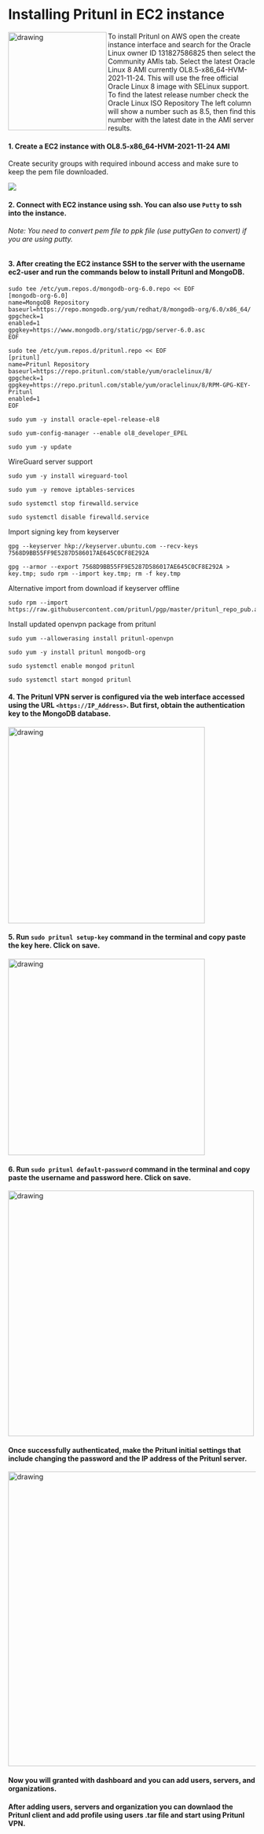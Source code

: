 # Installing Pritunl in EC2 instance

<p>
<img src="https://pritunl.com/img/pritunl_onelogin.png" alt="drawing" width="200"/ align="left">
</p>


To install Pritunl on AWS open the create instance interface and search for the Oracle Linux owner ID 131827586825 then select the Community AMIs tab. Select the latest Oracle Linux 8 AMI currently OL8.5-x86_64-HVM-2021-11-24. This will use the free official Oracle Linux 8 image with SELinux support. To find the latest release number check the Oracle Linux ISO Repository The left column will show a number such as 8.5, then find this number with the latest date in the AMI server results.

#### 1. Create a EC2 instance with OL8.5-x86_64-HVM-2021-11-24 AMI

Create security groups with required inbound access and make sure to keep the pem file downloaded.

<img src="https://i.postimg.cc/vTdwnN9R/img-1.png" />



#### 2. Connect with EC2 instance using ssh. You can also use `Putty` to ssh into the instance.
###### Note: You need to convert pem file to ppk file (use puttyGen to convert) if you are using putty. 

#### 3. After creating the EC2 instance SSH to the server with the username ec2-user and run the commands below to install Pritunl and MongoDB.

```
sudo tee /etc/yum.repos.d/mongodb-org-6.0.repo << EOF
[mongodb-org-6.0]
name=MongoDB Repository
baseurl=https://repo.mongodb.org/yum/redhat/8/mongodb-org/6.0/x86_64/
gpgcheck=1
enabled=1
gpgkey=https://www.mongodb.org/static/pgp/server-6.0.asc
EOF
```

```
sudo tee /etc/yum.repos.d/pritunl.repo << EOF
[pritunl]
name=Pritunl Repository
baseurl=https://repo.pritunl.com/stable/yum/oraclelinux/8/
gpgcheck=1
gpgkey=https://repo.pritunl.com/stable/yum/oraclelinux/8/RPM-GPG-KEY-Pritunl
enabled=1
EOF
```

```
sudo yum -y install oracle-epel-release-el8
```

```
sudo yum-config-manager --enable ol8_developer_EPEL
```

```
sudo yum -y update
```

WireGuard server support</br>
```
sudo yum -y install wireguard-tool
```

```
sudo yum -y remove iptables-services
```

```
sudo systemctl stop firewalld.service
```

```
sudo systemctl disable firewalld.service
```

Import signing key from keyserver </br>
```
gpg --keyserver hkp://keyserver.ubuntu.com --recv-keys 7568D9BB55FF9E5287D586017AE645C0CF8E292A
```

```
gpg --armor --export 7568D9BB55FF9E5287D586017AE645C0CF8E292A > key.tmp; sudo rpm --import key.tmp; rm -f key.tmp
```

Alternative import from download if keyserver offline
```
sudo rpm --import https://raw.githubusercontent.com/pritunl/pgp/master/pritunl_repo_pub.asc
```


Install updated openvpn package from pritunl</br>
```
sudo yum --allowerasing install pritunl-openvpn
```

```
sudo yum -y install pritunl mongodb-org
```

```
sudo systemctl enable mongod pritunl
```

```
sudo systemctl start mongod pritunl
```

#### 4. The Pritunl VPN server is configured via the web interface accessed using the URL `<https://IP_Address>`. But first, obtain the authentication key to the MongoDB database.

<img src="https://i.postimg.cc/wT8VBmCh/Untitled-design-3.png" alt="drawing" width="400"/>

#### 5. Run `sudo pritunl setup-key` command in the terminal and copy paste the key here. Click on save.

<img src="https://i.postimg.cc/25hjrghd/Untitled-design-4.png" alt="drawing" width="400"/>

#### 6. Run `sudo pritunl default-password` command in the terminal and copy paste the username and password here. Click on save.

<img src="https://i.postimg.cc/CKQ2rKzm/Untitled-design-5.png" alt="drawing" width="500"/>

#### Once successfully authenticated, make the Pritunl initial settings that include changing the password and the IP address of the Pritunl server.

<img src="https://i.postimg.cc/wjP5SRQy/Untitled-design-6.png" alt="drawing" width="600"/>

#### Now you will granted with dashboard and you can add users, servers, and organizations.

#### After adding users, servers and organization you can downlaod the Pritunl client and add profile using users .tar file and start using Pritunl VPN. 
